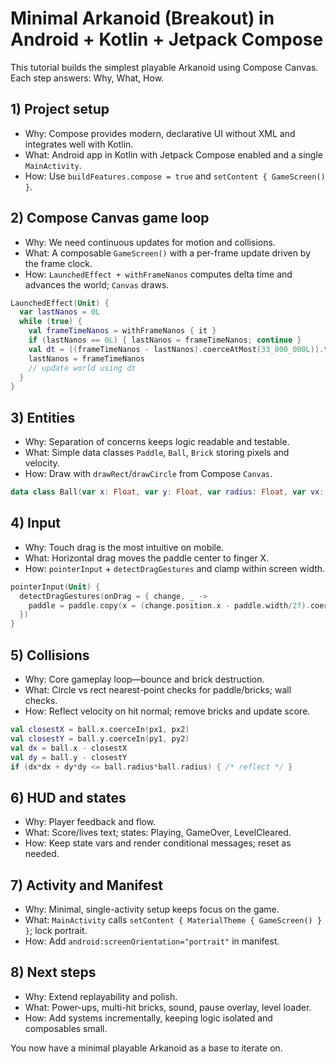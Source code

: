 # Minimal Arkanoid (Breakout) in Android + Kotlin + Jetpack Compose

This tutorial builds the simplest playable Arkanoid using Compose Canvas. Each step answers: Why, What, How.

## 1) Project setup
- Why: Compose provides modern, declarative UI without XML and integrates well with Kotlin.
- What: Android app in Kotlin with Jetpack Compose enabled and a single `MainActivity`.
- How: Use `buildFeatures.compose = true` and `setContent { GameScreen() }`.

## 2) Compose Canvas game loop
- Why: We need continuous updates for motion and collisions.
- What: A composable `GameScreen()` with a per-frame update driven by the frame clock.
- How: `LaunchedEffect + withFrameNanos` computes delta time and advances the world; `Canvas` draws.

```kotlin
LaunchedEffect(Unit) {
  var lastNanos = 0L
  while (true) {
    val frameTimeNanos = withFrameNanos { it }
    if (lastNanos == 0L) { lastNanos = frameTimeNanos; continue }
    val dt = ((frameTimeNanos - lastNanos).coerceAtMost(33_000_000L)).toFloat() / 1_000_000_000f
    lastNanos = frameTimeNanos
    // update world using dt
  }
}
```

## 3) Entities
- Why: Separation of concerns keeps logic readable and testable.
- What: Simple data classes `Paddle`, `Ball`, `Brick` storing pixels and velocity.
- How: Draw with `drawRect`/`drawCircle` from Compose `Canvas`.

```kotlin
data class Ball(var x: Float, var y: Float, var radius: Float, var vx: Float, var vy: Float)
```

## 4) Input
- Why: Touch drag is the most intuitive on mobile.
- What: Horizontal drag moves the paddle center to finger X.
- How: `pointerInput` + `detectDragGestures` and clamp within screen width.

```kotlin
pointerInput(Unit) {
  detectDragGestures(onDrag = { change, _ ->
    paddle = paddle.copy(x = (change.position.x - paddle.width/2f).coerceIn(0f, worldW - paddle.width))
  })
}
```

## 5) Collisions
- Why: Core gameplay loop—bounce and brick destruction.
- What: Circle vs rect nearest-point checks for paddle/bricks; wall checks.
- How: Reflect velocity on hit normal; remove bricks and update score.

```kotlin
val closestX = ball.x.coerceIn(px1, px2)
val closestY = ball.y.coerceIn(py1, py2)
val dx = ball.x - closestX
val dy = ball.y - closestY
if (dx*dx + dy*dy <= ball.radius*ball.radius) { /* reflect */ }
```

## 6) HUD and states
- Why: Player feedback and flow.
- What: Score/lives text; states: Playing, GameOver, LevelCleared.
- How: Keep state vars and render conditional messages; reset as needed.

## 7) Activity and Manifest
- Why: Minimal, single-activity setup keeps focus on the game.
- What: `MainActivity` calls `setContent { MaterialTheme { GameScreen() } }`; lock portrait.
- How: Add `android:screenOrientation="portrait"` in manifest.

## 8) Next steps
- Why: Extend replayability and polish.
- What: Power-ups, multi-hit bricks, sound, pause overlay, level loader.
- How: Add systems incrementally, keeping logic isolated and composables small.

You now have a minimal playable Arkanoid as a base to iterate on.

